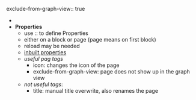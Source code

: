 exclude-from-graph-view:: true

-
- **Properties**
	- use \:: to define Properties
	- either on a block or page (page means on first block)
	- reload may be needed
	- [inbuilt properties](https://docs.logseq.com/#/page/built-in%20properties)
	- *useful pag tags*
		- icon: changes the icon of the page
		- exclude-from-graph-view: page does not show up in the graph view
	- *not useful tags*:
		- title: manual title overwrite, also renames the page